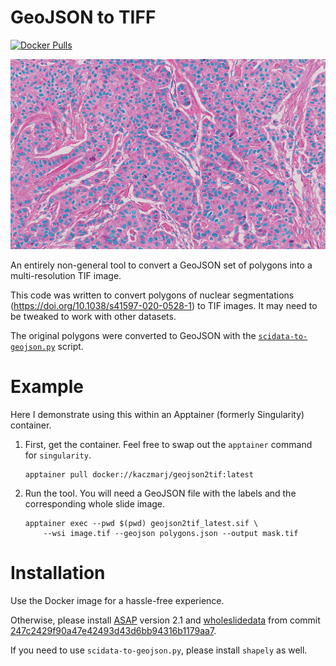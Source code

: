 # GeoJSON to TIFF

[![Docker Pulls](https://img.shields.io/docker/pulls/kaczmarj/geojson2tif)](https://hub.docker.com/r/kaczmarj/geojson2tif)

![Sample image of annotations](sample.png)

An entirely non-general tool to convert a GeoJSON set of polygons into a multi-resolution TIF image.

This code was written to convert polygons of nuclear segmentations (https://doi.org/10.1038/s41597-020-0528-1)
to TIF images. It may need to be tweaked to work with other datasets.

The original polygons were converted to GeoJSON with the [`scidata-to-geojson.py`](scidata-to-geojson.py) script.

# Example

Here I demonstrate using this within an Apptainer (formerly Singularity) container.

1. First, get the container. Feel free to swap out the `apptainer` command for `singularity`.

    ```
    apptainer pull docker://kaczmarj/geojson2tif:latest
    ```

2. Run the tool. You will need a GeoJSON file with the labels and the corresponding whole slide image.

    ```
    apptainer exec --pwd $(pwd) geojson2tif_latest.sif \
        --wsi image.tif --geojson polygons.json --output mask.tif
    ```

# Installation

Use the Docker image for a hassle-free experience.

Otherwise, please install [ASAP](https://github.com/computationalpathologygroup/ASAP) version 2.1
and [wholeslidedata](https://github.com/DIAGNijmegen/pathology-whole-slide-data) from
commit [247c2429f90a47e42493d43d6bb94316b1179aa7](https://github.com/DIAGNijmegen/pathology-whole-slide-data/tree/247c2429f90a47e42493d43d6bb94316b1179aa7).

If you need to use `scidata-to-geojson.py`, please install `shapely` as well.
